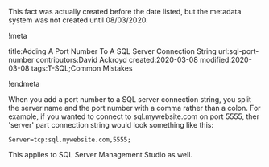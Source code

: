 This fact was actually created before the date listed, but the metadata system was not created until 08/03/2020.

!meta

title:Adding A Port Number To A SQL Server Connection String
url:sql-port-number
contributors:David Ackroyd
created:2020-03-08
modified:2020-03-08
tags:T-SQL;Common Mistakes

!endmeta

When you add a port number to a SQL server connection string, you split the server name and the port number with a comma rather than a colon. For example, if you wanted to connect to sql.mywebsite.com on port 5555, ther 'server' part connection string would look something like this:

    Server=tcp:sql.mywebsite.com,5555;

This applies to SQL Server Management Studio as well.
